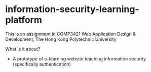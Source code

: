 # information-security-learning-platform

This is an assignment in COMP3421 Web Application Design & Development, The Hong Kong Polytechnic University

What is it about?
- A prototype of e-learning website teaching information security (specifically authentication)
